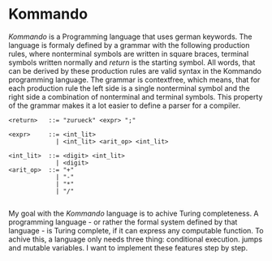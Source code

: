 # Kommando
*Kommando* is a Programming language that uses german keywords. The language is formaly defined by a grammar with the following production rules, where nonterminal symbols are written in square braces, terminal symbols written normally and $return$ is the starting symbol. All words, that can be derived by these production rules are valid syntax in the Kommando programming language. The grammar is contextfree, which means, that for each production rule the left side is a single nonterminal symbol and the right side a combination of nonterminal and terminal symbols. This property of the grammar makes it a lot easier to define a parser for a compiler.
```bnf
<return>   ::= "zurueck" <expr> ";"

<expr>     ::= <int_lit>
             | <int_lit> <arit_op> <int_lit>

<int_lit>  ::= <digit> <int_lit>
             | <digit>
<arit_op>  ::= "+"
             | "-"
             | "*"
             | "/"


```
My goal with the *Kommando* language is to achive Turing completeness. A programming language - or rather the formal system defined by that language - is Turing complete, if it can express any computable function. To achive this, a language only needs three thing: conditional execution. jumps and mutable variables. I want to implement these features step by step.

